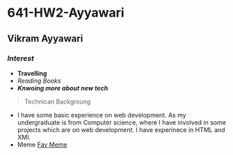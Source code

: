 # 641-HW2-Ayyawari
## Vikram Ayyawari
### _Interest_
 - **Travelling**
 - _Reading Books_
 - ***Knwoing more about new tech***
>Technican Backgroung
 - I have some basic experience on web development. As my undergraduate is from Computer science, where I have involved in some projects which are on web development. I have experinece in HTML and XMl.
 - Meme [Fav Meme](https://pbs.twimg.com/media/E99PJGSXMAMcNzo.jpg)
